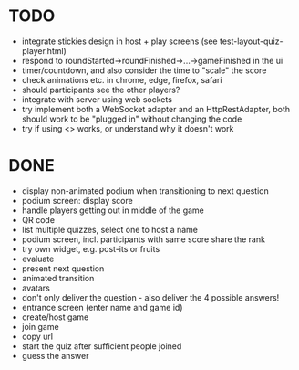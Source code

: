 # TODO
- integrate stickies design in host + play screens (see test-layout-quiz-player.html)
- respond to roundStarted->roundFinished->...->gameFinished in the ui
- timer/countdown, and also consider the time to "scale" the score
- check animations etc. in chrome, edge, firefox, safari
- should participants see the other players?
- integrate with server using web sockets
- try implement both a WebSocket adapter and an HttpRestAdapter, both should work to be "plugged in" without changing the code
- try if using <> works, or understand why it doesn't work

# DONE
- display non-animated podium when transitioning to next question
- podium screen: display score
- handle players getting out in middle of the game
- QR code
- list multiple quizzes, select one to host a name
- podium screen, incl. participants with same score share the rank
- try own widget, e.g. post-its or fruits
- evaluate
- present next question
- animated transition
- avatars
- don't only deliver the question - also deliver the 4 possible answers!
- entrance screen (enter name and game id)
- create/host game
- join game
- copy url
- start the quiz after sufficient people joined
- guess the answer